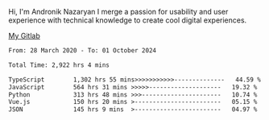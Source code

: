Hi, I'm Andronik Nazaryan
I merge a passion for usability and user experience with technical knowledge to create cool digital experiences.

[My Gitlab](https://gitlab.com/anridev24)

<!--START_SECTION:waka-->

```txt
From: 28 March 2020 - To: 01 October 2024

Total Time: 2,922 hrs 4 mins

TypeScript        1,302 hrs 55 mins>>>>>>>>>>>--------------   44.59 %
JavaScript        564 hrs 31 mins >>>>>--------------------   19.32 %
Python            313 hrs 48 mins >>>----------------------   10.74 %
Vue.js            150 hrs 20 mins >------------------------   05.15 %
JSON              145 hrs 9 mins  >------------------------   04.97 %
```

<!--END_SECTION:waka-->
